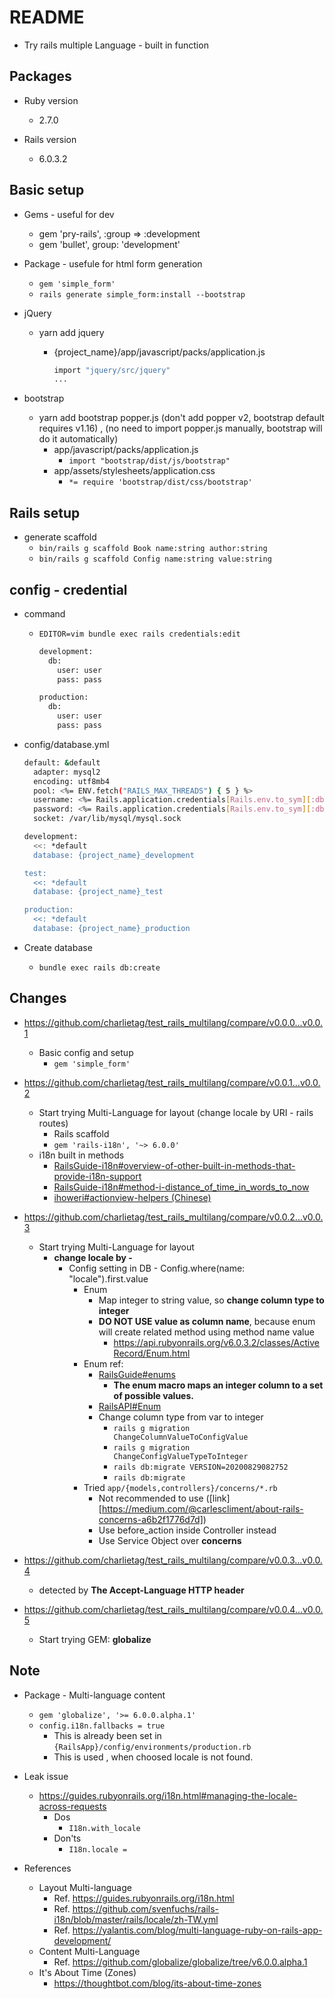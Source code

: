 # README
* Try rails multiple Language - built in function

## Packages

* Ruby version
  * 2.7.0

* Rails version
  * 6.0.3.2

## Basic setup
* Gems - useful for dev
  * gem 'pry-rails', :group => :development
  * gem 'bullet', group: 'development'

* Package - usefule for html form generation
  * `gem 'simple_form'`
  * `rails generate simple_form:install --bootstrap`

* jQuery
  * yarn add jquery
    * {project_name}/app/javascript/packs/application.js

      ```bash
      import "jquery/src/jquery"
      ...
      ```

* bootstrap
  * yarn add bootstrap popper.js (don't add popper v2, bootstrap default requires v1.16) , (no need to import popper.js manually, bootstrap will do it automatically)
    * app/javascript/packs/application.js
      * `import "bootstrap/dist/js/bootstrap"`
    * app/assets/stylesheets/application.css
      * `*= require 'bootstrap/dist/css/bootstrap'`

## Rails setup

* generate scaffold
  * `bin/rails g scaffold Book name:string author:string`
  * `bin/rails g scaffold Config name:string value:string`


## config - credential

* command
  * `EDITOR=vim bundle exec rails credentials:edit`

    ```bash
    development:
      db:
        user: user
        pass: pass

    production:
      db:
        user: user
        pass: pass
    ```

* config/database.yml

  ```bash
  default: &default
    adapter: mysql2
    encoding: utf8mb4
    pool: <%= ENV.fetch("RAILS_MAX_THREADS") { 5 } %>
    username: <%= Rails.application.credentials[Rails.env.to_sym][:db][:user] %>
    password: <%= Rails.application.credentials[Rails.env.to_sym][:db][:pass] %>
    socket: /var/lib/mysql/mysql.sock

  development:
    <<: *default
    database: {project_name}_development

  test:
    <<: *default
    database: {project_name}_test

  production:
    <<: *default
    database: {project_name}_production
  ```

* Create database
  * `bundle exec rails db:create`

## Changes
* https://github.com/charlietag/test_rails_multilang/compare/v0.0.0...v0.0.1
  * Basic config and setup
    * `gem 'simple_form'`

* https://github.com/charlietag/test_rails_multilang/compare/v0.0.1...v0.0.2
  * Start trying Multi-Language for layout (change locale by URI - rails routes)
    * Rails scaffold
    * `gem 'rails-i18n', '~> 6.0.0'`
  * i18n built in methods
    * [RailsGuide-i18n#overview-of-other-built-in-methods-that-provide-i18n-support](https://guides.rubyonrails.org/i18n.html#overview-of-other-built-in-methods-that-provide-i18n-support)
    * [RailsGuide-i18n#method-i-distance_of_time_in_words_to_now](https://api.rubyonrails.org/classes/ActionView/Helpers/DateHelper.html#method-i-distance_of_time_in_words_to_now)
    * [ihoweri#actionview-helpers (Chinese)](https://ihower.tw/rails/actionview-helpers.html)

* https://github.com/charlietag/test_rails_multilang/compare/v0.0.2...v0.0.3
  * Start trying Multi-Language for layout
    * **change locale by -**
      * Config setting in DB - Config.where(name: "locale").first.value
        * Enum
          * Map integer to string value, so **change column type to integer**
          * **DO NOT USE value as column name**, because enum will create related method using method name value
            * https://api.rubyonrails.org/v6.0.3.2/classes/ActiveRecord/Enum.html
        * Enum ref:
          * [RailsGuide#enums](https://guides.rubyonrails.org/active_record_querying.html#enums)
            * **The enum macro maps an integer column to a set of possible values.**
          * [RailsAPI#Enum](https://api.rubyonrails.org/v6.0.3.2/classes/ActiveRecord/Enum.html)
          * Change column type from var to integer
            * `rails g migration ChangeColumnValueToConfigValue`
            * `rails g migration ChangeConfigValueTypeToInteger`
            * `rails db:migrate VERSION=20200829082752`
            * `rails db:migrate`
        * Tried `app/{models,controllers}/concerns/*.rb`
          * Not recommended to use ([link][https://medium.com/@carlescliment/about-rails-concerns-a6b2f1776d7d])
          * Use before_action inside Controller instead
          * Use Service Object over **concerns**
* https://github.com/charlietag/test_rails_multilang/compare/v0.0.3...v0.0.4
  * detected by **The Accept-Language HTTP header**

* https://github.com/charlietag/test_rails_multilang/compare/v0.0.4...v0.0.5
  * Start trying GEM: **globalize**


## Note
* Package - Multi-language content
  * `gem 'globalize', '>= 6.0.0.alpha.1'`
  * `config.i18n.fallbacks = true`
    * This is already been set in `{RailsApp}/config/environments/production.rb`
    * This is used , when choosed locale is not found.
* Leak issue
  * https://guides.rubyonrails.org/i18n.html#managing-the-locale-across-requests
    * Dos
      * `I18n.with_locale`
    * Don'ts
      * `I18n.locale =`


* References
  * Layout Multi-language
    * Ref. https://guides.rubyonrails.org/i18n.html
    * Ref. https://github.com/svenfuchs/rails-i18n/blob/master/rails/locale/zh-TW.yml
    * Ref. https://yalantis.com/blog/multi-language-ruby-on-rails-app-development/
  * Content Multi-Language
    * Ref. https://github.com/globalize/globalize/tree/v6.0.0.alpha.1
  * It's About Time (Zones)
    * https://thoughtbot.com/blog/its-about-time-zones
